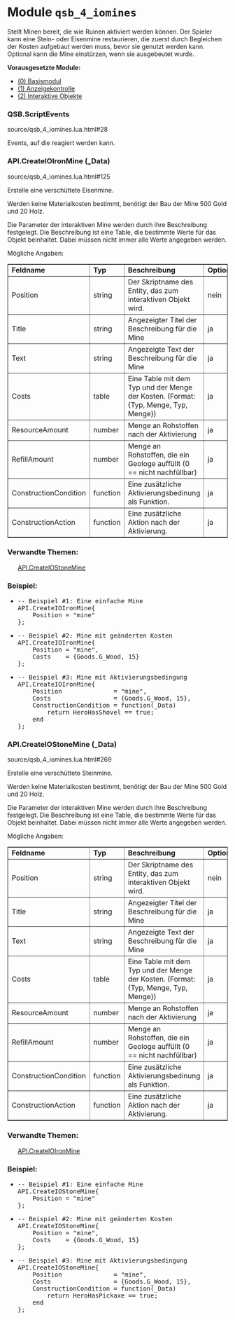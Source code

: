 # Module <code>qsb_4_iomines</code>
Stellt Minen bereit, die wie Ruinen aktiviert werden können.
 Der Spieler kann eine Stein- oder Eisenmine restaurieren, die zuerst durch
 Begleichen der Kosten aufgebaut werden muss, bevor sie genutzt werden kann.
 <br>Optional kann die Mine einstürzen, wenn sie ausgebeutet wurde.</p>

<p> <b>Vorausgesetzte Module:</b>
 <ul>
 <li><a href="qsb.html">(0) Basismodul</a></li>
 <li><a href="modules.QSB_1_GuiControl.QSB_1_GuiControl.html">(1) Anzeigekontrolle</a></li>
 <li><a href="modules.QSB_2_Objects.QSB_2_Objects.html">(2) Interaktive Objekte</a></li>
 </ul>

### QSB.ScriptEvents
source/qsb_4_iomines.lua.html#28

Events, auf die reagiert werden kann.





### API.CreateIOIronMine (_Data)
source/qsb_4_iomines.lua.html#125

Erstelle eine verschüttete Eisenmine.

 Werden keine Materialkosten bestimmt, benötigt der Bau der Mine 500 Gold und
 20 Holz.

 Die Parameter der interaktiven Mine werden durch ihre Beschreibung
 festgelegt. Die Beschreibung ist eine Table, die bestimmte Werte für das
 Objekt beinhaltet. Dabei müssen nicht immer alle Werte angegeben werden.

 Mögliche Angaben:
 <table border="1">
 <tr>
 <td><b>Feldname</b></td>
 <td><b>Typ</b></td>
 <td><b>Beschreibung</b></td>
 <td><b>Optional</b></td>
 </tr>
 <tr>
 <td>Position</td>
 <td>string</td>
 <td>Der Skriptname des Entity, das zum interaktiven Objekt wird.</td>
 <td>nein</td>
 </tr>
 <tr>
 <td>Title</td>
 <td>string</td>
 <td>Angezeigter Titel der Beschreibung für die Mine</td>
 <td>ja</td>
 </tr>
 <tr>
 <td>Text</td>
 <td>string</td>
 <td>Angezeigte Text der Beschreibung für die Mine</td>
 <td>ja</td>
 </tr>
 <tr>
 <td>Costs</td>
 <td>table</td>
 <td>Eine Table mit dem Typ und der Menge der Kosten. (Format: {Typ, Menge, Typ, Menge})</td>
 <td>ja</td>
 </tr>
 <tr>
 <td>ResourceAmount</td>
 <td>number</td>
 <td>Menge an Rohstoffen nach der Aktivierung</td>
 <td>ja</td>
 </tr>
 <tr>
 <td>RefillAmount</td>
 <td>number</td>
 <td>Menge an Rohstoffen, die ein Geologe auffüllt (0 == nicht nachfüllbar)</td>
 <td>ja</td>
 </tr>
 <tr>
 <td>ConstructionCondition</td>
 <td>function</td>
 <td>Eine zusätzliche Aktivierungsbedinung als Funktion.</td>
 <td>ja</td>
 </tr>
 <tr>
 <td>ConstructionAction</td>
 <td>function</td>
 <td>Eine zusätzliche Aktion nach der Aktivierung.</td>
 <td>ja</td>
 </tr>
 </table>





### Verwandte Themen:
<ul>


<a href="qsb_4_iomines.html#API.CreateIOStoneMine">API.CreateIOStoneMine</a>


</ul>



### Beispiel:
<ul>


<li><pre class="example"><span class="comment">-- Beispiel #1: Eine einfache Mine
</span>API.CreateIOIronMine{
    Position = <span class="string">"mine"</span>
};</pre></li>


<li><pre class="example"><span class="comment">-- Beispiel #2: Mine mit geänderten Kosten
</span>API.CreateIOIronMine{
    Position = <span class="string">"mine"</span>,
    Costs    = {Goods.G_Wood, <span class="number">15</span>}
};</pre></li>


<li><pre class="example"><span class="comment">-- Beispiel #3: Mine mit Aktivierungsbedingung
</span>API.CreateIOIronMine{
    Position              = <span class="string">"mine"</span>,
    Costs                 = {Goods.G_Wood, <span class="number">15</span>},
    ConstructionCondition = <span class="keyword">function</span>(_Data)
        <span class="keyword">return</span> HeroHasShovel == <span class="keyword">true</span>;
    <span class="keyword">end</span>
};</pre></li>


</ul>


### API.CreateIOStoneMine (_Data)
source/qsb_4_iomines.lua.html#269

Erstelle eine verschüttete Steinmine.

 Werden keine Materialkosten bestimmt, benötigt der Bau der Mine 500 Gold und
 20 Holz.

 Die Parameter der interaktiven Mine werden durch ihre Beschreibung
 festgelegt. Die Beschreibung ist eine Table, die bestimmte Werte für das
 Objekt beinhaltet. Dabei müssen nicht immer alle Werte angegeben werden.

 Mögliche Angaben:
 <table border="1">
 <tr>
 <td><b>Feldname</b></td>
 <td><b>Typ</b></td>
 <td><b>Beschreibung</b></td>
 <td><b>Optional</b></td>
 </tr>
 <tr>
 <td>Position</td>
 <td>string</td>
 <td>Der Skriptname des Entity, das zum interaktiven Objekt wird.</td>
 <td>nein</td>
 </tr>
 <tr>
 <td>Title</td>
 <td>string</td>
 <td>Angezeigter Titel der Beschreibung für die Mine</td>
 <td>ja</td>
 </tr>
 <tr>
 <td>Text</td>
 <td>string</td>
 <td>Angezeigte Text der Beschreibung für die Mine</td>
 <td>ja</td>
 </tr>
 <tr>
 <td>Costs</td>
 <td>table</td>
 <td>Eine Table mit dem Typ und der Menge der Kosten. (Format: {Typ, Menge, Typ, Menge})</td>
 <td>ja</td>
 </tr>
 <tr>
 <tr>
 <td>ResourceAmount</td>
 <td>number</td>
 <td>Menge an Rohstoffen nach der Aktivierung</td>
 <td>ja</td>
 </tr>
 <tr>
 <td>RefillAmount</td>
 <td>number</td>
 <td>Menge an Rohstoffen, die ein Geologe auffüllt (0 == nicht nachfüllbar)</td>
 <td>ja</td>
 </tr>
 <tr>
 <td>ConstructionCondition</td>
 <td>function</td>
 <td>Eine zusätzliche Aktivierungsbedinung als Funktion.</td>
 <td>ja</td>
 </tr>
 <tr>
 <td>ConstructionAction</td>
 <td>function</td>
 <td>Eine zusätzliche Aktion nach der Aktivierung.</td>
 <td>ja</td>
 </tr>
 </table>





### Verwandte Themen:
<ul>


<a href="qsb_4_iomines.html#API.CreateIOIronMine">API.CreateIOIronMine</a>


</ul>



### Beispiel:
<ul>


<li><pre class="example"><span class="comment">-- Beispiel #1: Eine einfache Mine
</span>API.CreateIOStoneMine{
    Position = <span class="string">"mine"</span>
};</pre></li>


<li><pre class="example"><span class="comment">-- Beispiel #2: Mine mit geänderten Kosten
</span>API.CreateIOStoneMine{
    Position = <span class="string">"mine"</span>,
    Costs    = {Goods.G_Wood, <span class="number">15</span>}
};</pre></li>


<li><pre class="example"><span class="comment">-- Beispiel #3: Mine mit Aktivierungsbedingung
</span>API.CreateIOStoneMine{
    Position              = <span class="string">"mine"</span>,
    Costs                 = {Goods.G_Wood, <span class="number">15</span>},
    ConstructionCondition = <span class="keyword">function</span>(_Data)
        <span class="keyword">return</span> HeroHasPickaxe == <span class="keyword">true</span>;
    <span class="keyword">end</span>
};</pre></li>


</ul>


